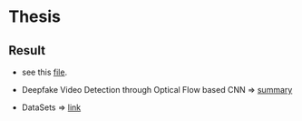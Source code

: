 # Thesis

## Result

* see this [file](./out/main%20report.pdf).

* Deepfake Video Detection through Optical Flow based CNN => [summary](https://docs.google.com/presentation/d/1syfMmzmDsDduAJnDVGeUrbdtqe3J5JxaGYtmfIBs84U/edit#slide=id.p)

* DataSets => [link](https://docs.google.com/spreadsheets/d/1-yUPv-UkHvvXQwG85Md2f-wrIDe9ygZEoRVgCpS007Y/edit#gid=0)
